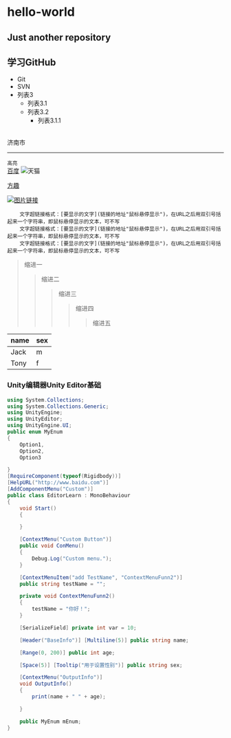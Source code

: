 # hello-world
Just another repository
---
学习GitHub
---
* Git
* SVN
* 列表3
    * 列表3.1
    * 列表3.2
        * 列表3.1.1
<br>
济南市

---

`高亮`
<br>
[百度](http://www.baidu.com)
![天猫](https://img.alicdn.com/tfs/TB1MaLKRXXXXXaWXFXXXXXXXXXX-480-260.png "天猫Logo")

[方趣](http://www.founq.com)

[![图片链接](https://github.com/HelloDevin/hello-world/raw/dev/Pic/hw.jpeg "海王海报")](http://www.founq.com) 

        文字超链接格式：[要显示的文字](链接的地址"鼠标悬停显示")，在URL之后用双引号括起来一个字符串，即鼠标悬停显示的文本，可不写
        文字超链接格式：[要显示的文字](链接的地址"鼠标悬停显示")，在URL之后用双引号括起来一个字符串，即鼠标悬停显示的文本，可不写
        文字超链接格式：[要显示的文字](链接的地址"鼠标悬停显示")，在URL之后用双引号括起来一个字符串，即鼠标悬停显示的文本，可不写

>缩进一
>>缩进二
>>>缩进三
>>>>缩进四
>>>>>缩进五

name | sex
------------- | ---------------
|Jack|m
|Tony|f
### Unity编辑器Unity Editor基础
```C#
using System.Collections;
using System.Collections.Generic;
using UnityEngine;
using UnityEditor;
using UnityEngine.UI;
public enum MyEnum
{
    Option1,
    Option2,
    Option3

}
[RequireComponent(typeof(Rigidbody))]
[HelpURL("http://www.baidu.com")]
[AddComponentMenu("Custom")]
public class EditorLearn : MonoBehaviour
{
    void Start()
    {

    }

    [ContextMenu("Custom Button")]
    public void ConMenu()
    {
        Debug.Log("Custom menu.");
    }

    [ContextMenuItem("add TestName", "ContextMenuFunn2")]
    public string testName = "";

    private void ContextMenuFunn2()
    {
        testName = "你好！";
    }

    [SerializeField] private int var = 10;

    [Header("BaseInfo")] [Multiline(5)] public string name;

    [Range(0, 200)] public int age;

    [Space(5)] [Tooltip("用于设置性别")] public string sex;

    [ContextMenu("OutputInfo")]
    void OutputInfo()
    {
        print(name + " " + age);

    }

    public MyEnum mEnum;
}
```

